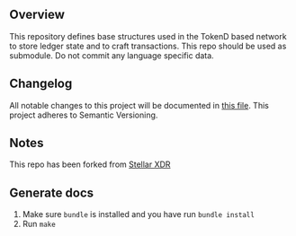 ## Overview
This repository defines base structures used in the TokenD based network to store ledger state and to craft transactions.
This repo should be used as submodule. Do not commit any language specific data.

## Changelog

All notable changes to this project will be documented in [this file](https://github.com/tokend/xdr/blob/feature/roles_rules/changelog.md). This project adheres to Semantic Versioning.

## Notes

This repo has been forked from [Stellar XDR](https://github.com/stellar/stellar-core)

## Generate docs 

1. Make sure `bundle` is installed and you have run `bundle install`
1. Run `make`